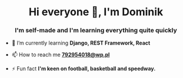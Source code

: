 <h1 align="center">Hi everyone 👋, I'm Dominik</h1>
<h3 align="center">I'm self-made and I'm learning everything quite quickly</h3>

- 🌱 I’m currently learning **Django, REST Framework, React**

- 📫 How to reach me **792954018@wp.pl**

- ⚡ Fun fact **I'm keen on football, basketball and speedway.**
